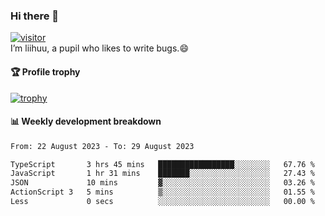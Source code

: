 ### Hi there 👋
[![visitor](https://visitor-badge.glitch.me/badge?page_id=liihuu&right_color=blue)](https://github.com/liihuu)<br>
I’m liihuu, a pupil who likes to write bugs.😄


#### 🏆 Profile trophy
[![trophy](https://github-profile-trophy.vercel.app?username=liihuu&margin-w=16&margin-h=16&rank=-C,-B)](https://github.com/liihuu)


#### 📊 Weekly development breakdown
<!--START_SECTION:waka-->

```txt
From: 22 August 2023 - To: 29 August 2023

TypeScript       3 hrs 45 mins   █████████████████░░░░░░░░   67.76 %
JavaScript       1 hr 31 mins    ███████░░░░░░░░░░░░░░░░░░   27.43 %
JSON             10 mins         ▓░░░░░░░░░░░░░░░░░░░░░░░░   03.26 %
ActionScript 3   5 mins          ▒░░░░░░░░░░░░░░░░░░░░░░░░   01.55 %
Less             0 secs          ░░░░░░░░░░░░░░░░░░░░░░░░░   00.00 %
```

<!--END_SECTION:waka-->

<!--
**liihuu/liihuu** is a ✨ _special_ ✨ repository because its `README.md` (this file) appears on your GitHub profile.

Here are some ideas to get you started:

- 🔭 I’m currently working on ...
- 🌱 I’m currently learning ...
- 👯 I’m looking to collaborate on ...
- 🤔 I’m looking for help with ...
- 💬 Ask me about ...
- 📫 How to reach me: ...
- 😄 Pronouns: ...
- ⚡ Fun fact: ...
-->
